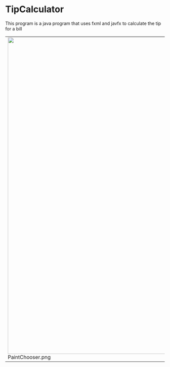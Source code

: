 # TipCalculator
This program is a java program that uses fxml and javfx to calculate the tip for a bill
<table><tr>
<tr>
<td valign="bottom">
<img src="./TipCalculator.Jpeg" width="1000"><br>
PaintChooser.png
</td>
